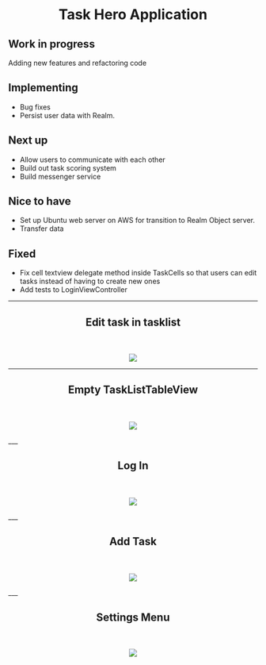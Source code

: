 <h1 align="center">Task Hero Application</h1>

<h2>Work in progress </h2>

<p>Adding new features and refactoring code</p>


<h2>Implementing</h2>

<ul> 
   <li>Bug fixes</li>
   <li>Persist user data with Realm.</li>
</ul>

<h2>Next up</h2>

<ul>
   <li>Allow users to communicate with each other </li>
   <li>Build out task scoring system</li>
   <li>Build messenger service</li>
</ul>

<h2>Nice to have</h2>
<ul>
   <li>Set up Ubuntu web server on AWS for transition to Realm Object server. </li>
   <li>Transfer data </li>
</ul>


<h2>Fixed</h2>

<ul> 
    <li>Fix cell textview delegate method inside TaskCells so that users can edit tasks instead of having to create new ones</li> 
    <li>Add tests to LoginViewController</li>
</ul>


___

<h2 align="center">Edit task in tasklist</h2>
<p align="center">
  <br><br>
  <img src="https://raw.githubusercontent.com/chriswebb09/taskhero/master/Assets/edittasklist.png">
</p>

___

<h2 align="center">Empty TaskListTableView</h2>

<p align="center">
  <br><br>
  <img src="https://raw.githubusercontent.com/chriswebb09/taskhero/master/Assets/emptytableview.png">
</p>
___

<h2 align="center">Log In</h2>

<p align="center">
  <br><br>
  <img src="https://raw.githubusercontent.com/chriswebb09/taskhero/master/Assets/login.jpg">
</p>
___

<h2 align="center">Add Task</h2>

<p align="center">
  <br><br>
  <img src="https://raw.githubusercontent.com/chriswebb09/taskhero/master/Assets/addtaskscreen.png">
</p>
___

<h2 align="center">Settings Menu</h2>

<p align="center">
  <br><br>
  <img src="https://raw.githubusercontent.com/chriswebb09/taskhero/master/Assets/settings-menu.png">
</p>


